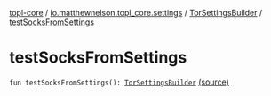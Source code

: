 [topl-core](../../index.md) / [io.matthewnelson.topl_core.settings](../index.md) / [TorSettingsBuilder](index.md) / [testSocksFromSettings](./test-socks-from-settings.md)

# testSocksFromSettings

`fun testSocksFromSettings(): `[`TorSettingsBuilder`](index.md) [(source)](https://github.com/05nelsonm/TorOnionProxyLibrary-Android/blob/master/topl-core/src/main/java/io/matthewnelson/topl_core/settings/TorSettingsBuilder.kt#L787)